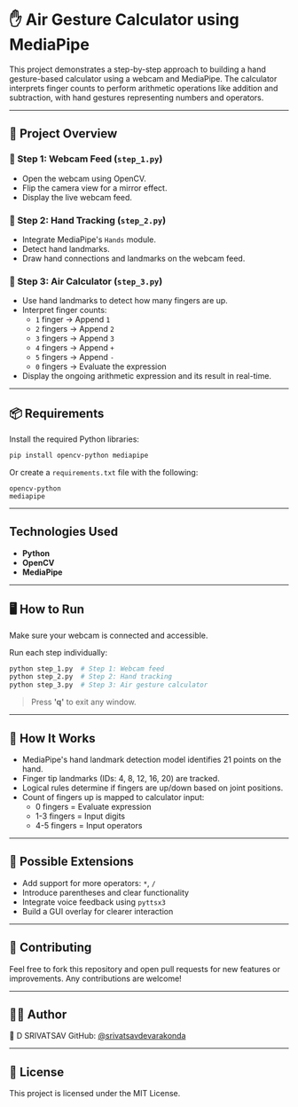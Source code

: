 # ✋ Air Gesture Calculator using MediaPipe

This project demonstrates a step-by-step approach to building a hand gesture-based calculator using a webcam and MediaPipe. The calculator interprets finger counts to perform arithmetic operations like addition and subtraction, with hand gestures representing numbers and operators.

---

## 🔧 Project Overview

### 🔹 Step 1: Webcam Feed (`step_1.py`)
- Open the webcam using OpenCV.
- Flip the camera view for a mirror effect.
- Display the live webcam feed.

### 🔹 Step 2: Hand Tracking (`step_2.py`)
- Integrate MediaPipe's `Hands` module.
- Detect hand landmarks.
- Draw hand connections and landmarks on the webcam feed.

### 🔹 Step 3: Air Calculator (`step_3.py`)
- Use hand landmarks to detect how many fingers are up.
- Interpret finger counts:
  - `1` finger → Append `1`
  - `2` fingers → Append `2`
  - `3` fingers → Append `3`
  - `4` fingers → Append `+`
  - `5` fingers → Append `-`
  - `0` fingers → Evaluate the expression
- Display the ongoing arithmetic expression and its result in real-time.

---

## 📦 Requirements

Install the required Python libraries:

```bash
pip install opencv-python mediapipe
```

Or create a `requirements.txt` file with the following:

```
opencv-python
mediapipe
```

---

## Technologies Used
- **Python**
- **OpenCV**
- **MediaPipe**

---

## 🖥️ How to Run

Make sure your webcam is connected and accessible.

Run each step individually:

```bash
python step_1.py  # Step 1: Webcam feed
python step_2.py  # Step 2: Hand tracking
python step_3.py  # Step 3: Air gesture calculator
```

> Press **'q'** to exit any window.

---

## 🧠 How It Works

- MediaPipe's hand landmark detection model identifies 21 points on the hand.
- Finger tip landmarks (IDs: 4, 8, 12, 16, 20) are tracked.
- Logical rules determine if fingers are up/down based on joint positions.
- Count of fingers up is mapped to calculator input:
  - 0 fingers = Evaluate expression
  - 1-3 fingers = Input digits
  - 4-5 fingers = Input operators

---

## 🚀 Possible Extensions

- Add support for more operators: `*`, `/`
- Introduce parentheses and clear functionality
- Integrate voice feedback using `pyttsx3`
- Build a GUI overlay for clearer interaction

---

## 🤝 Contributing

Feel free to fork this repository and open pull requests for new features or improvements. Any contributions are welcome!

---

## 👨‍💻 Author

👤 D SRIVATSAV
GitHub: [@srivatsavdevarakonda](https://github.com/srivatsavdevarakonda)

---

## 📄 License

This project is licensed under the MIT License.
